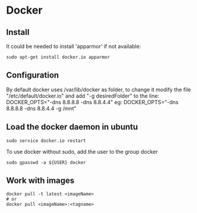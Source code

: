 # Docker

## Install
It could be needed to install 'apparmor' if not available:
```
sudo apt-get install docker.io apparmor
```

## Configuration
By default docker uses /var/lib/docker as folder, to change it modify the file "/etc/default/docker.io" and add "-g desiredFolder" to the line:
DOCKER_OPTS="-dns 8.8.8.8 -dns 8.8.4.4"
eg:
DOCKER_OPTS="-dns 8.8.8.8 -dns 8.8.4.4 -g /mnt"

## Load the docker daemon in ubuntu
```
sudo service docker.io restart
```
To use docker without sudo, add the user to the group docker
```
sudo gpasswd -a ${USER} docker
```


## Work with images

```
docker pull -t latest <imageName>
# or
docker pull <imageName>:<tagname>
```